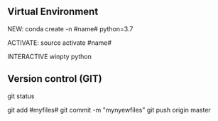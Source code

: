 ## Virtual Environment

NEW: 
conda create -n #name# python=3.7

ACTIVATE:
source activate #name#

INTERACTIVE
winpty python



## Version control (GIT)
git status

git add #myfiles#
git commit -m "mynyewfiles"
git push origin master


